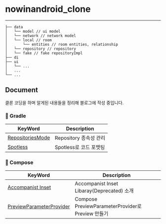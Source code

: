 # nowinandroid_clone

---

```
├── data
│   └── model // ui model
│   └── network // network model
│   └── local // room
│       └── entities // room entities, relationship
│   └── repository // repository
│   └── fake // fake repositoryImpl
├── di
├── ui
│   └── ...
│   ...
└── ...
```

## Document
클론 코딩을 하며 알게된 내용들을 정리해 블로그에 작성 중입니다.

### 🐘 Gradle
|KeyWord|Description|
|---|---|
|[RepositoriesMode](https://jaeryo2357.tistory.com/110)|Repository 종속성 관리|
|[Spotless](https://jaeryo2357.tistory.com/113)|Spotless로 코드 포맷팅|


### 🥝 Compose
|KeyWord|Description|
|---|---|
|[Accompanist Inset](https://jaeryo2357.tistory.com/111)|Accompanist Inset Libaray(Deprecated) 소개|
|[PreviewParameterProvider](https://jaeryo2357.tistory.com/112)| Compose PreviewParameterProvider로 Preview 만들기|

